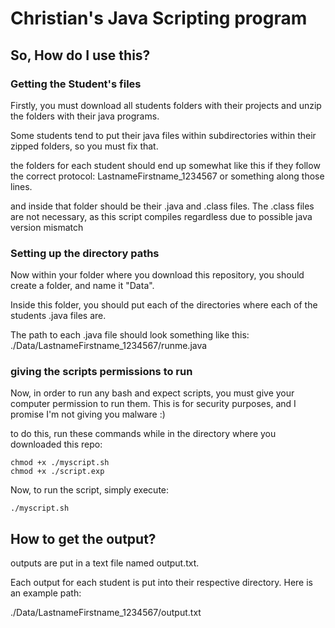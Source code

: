 # Christian's Java Scripting program

## So, How do I use this?

### Getting the Student's files

Firstly, you must download all students folders with their projects and unzip the folders with their java programs.

Some students tend to put their java files within subdirectories within their zipped folders, so you must fix that.

the folders for each student should end up somewhat like this if they follow the correct protocol: LastnameFirstname_1234567 or something along those lines.

and inside that folder should be their .java and .class files. The .class files are not necessary, as this script compiles regardless due to possible java version mismatch

### Setting up the directory paths

Now within your folder where you download this repository, you should create a folder, and name it "Data".

Inside this folder, you should put each of the directories where each of the students .java files are.

The path to each .java file should look something like this: ./Data/LastnameFirstname_1234567/runme.java

### giving the scripts permissions to run

Now, in order to run any bash and expect scripts, you must give your computer permission to run them. This is for security purposes, and I promise I'm not giving you malware :)

to do this, run these commands while in the directory where you downloaded this repo:

```
chmod +x ./myscript.sh
chmod +x ./script.exp
```

Now, to run the script, simply execute:
```
./myscript.sh
```

## How to get the output?

outputs are put in a text file named output.txt.

Each output for each student is put into their respective directory. Here is an example path:

./Data/LastnameFirstname_1234567/output.txt

